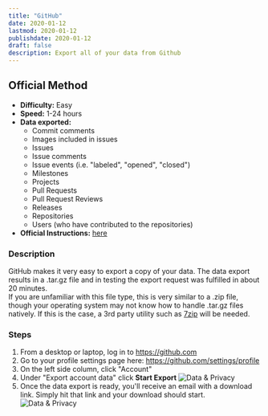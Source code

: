 ```yaml
---
title: "GitHub"
date: 2020-01-12
lastmod: 2020-01-12
publishdate: 2020-01-12
draft: false
description: Export all of your data from Github
---
```


##  Official Method

* **Difficulty:** Easy
* **Speed:** 1-24 hours
* **Data exported:**
	* Commit comments
	* Images included in issues
	* Issues
	* Issue comments
	* Issue events (i.e. "labeled", "opened", "closed")
	* Milestones
	* Projects
	* Pull Requests
	* Pull Request Reviews
	* Releases
	* Repositories
	* Users (who have contributed to the repositories)
* **Official Instructions:** [here](https://help.github.com/en/github/understanding-how-github-uses-and-protects-your-data/requesting-an-archive-of-your-personal-accounts-data)

### Description

GitHub makes it very easy to export a copy of your data. The data export results in a .tar.gz file and in testing the export request was fulfilled in about 20 minutes.<br />
If you are unfamiliar with this file type, this is very similar to a .zip file, though your operating system may not know how to handle .tar.gz files natively. If this is the case, a 3rd party utility such as [7zip](https://www.7-zip.org/download.html) will be needed.

### Steps

1. From a desktop or laptop, log in to https://github.com
1. Go to your profile settings page here: https://github.com/settings/profile
1. On the left side column, click "Account"
1. Under "Export account data" click **Start Export**
	<img src="/images/github_start.png" alt="Data & Privacy" class="bordered centered" />
1. Once the data export is ready, you'll receive an email with a download link. Simply hit that link and your download should start.
	<img src="/images/github_download.png" alt="Data & Privacy" class="bordered centered" />

